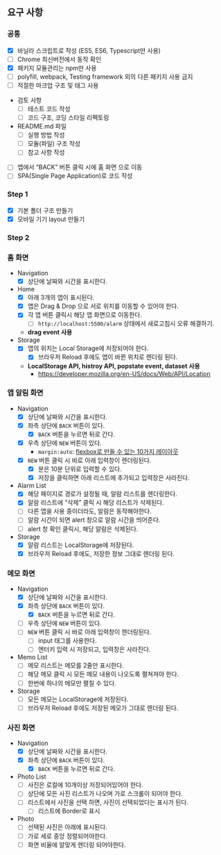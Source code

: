 ## 요구 사항

### 공통

- [x] 바닐라 스크립트로 작성 (ES5, ES6, Typescript만 사용)
- [ ] Chrome 최신버전에서 동작 확인
- [x] 패키지 모듈관리는 npm만 사용
- [ ] polyfill, webpack, Testing framework 외의 다른 패키지 사용 금지
- [ ] 적절한 마크업 구조 및 태그 사용
- 검토 사항
  - [ ] 테스트 코드 작성
  - [ ] 코드 구조, 코딩 스타일 리펙토링
- README.md 파일
  - [ ] 실행 방법 작성
  - [ ] 모듈(파일) 구조 작성
  - [ ] 참고 사항 작성
- [ ] 앱에서 “BACK” 버튼 클릭 시에 홈 화면 으로 이동
- [ ] SPA(Single Page Application)로 코드 작성

### Step 1

- [x] 기본 폴더 구조 만들기
- [x] 모바일 기기 layout 만들기

### Step 2

### 홈 화면

- Navigation
  - [x] 상단에 날짜와 시간을 표시한다.
- Home
  - [x] 아래 3개의 앱이 표시된다.
  - [x] 앱은 Drag & Drop 으로 서로 위치를 이동할 수 있어야 한다.
  - [x] 각 앱 버튼 클릭시 해당 앱 화면으로 이동한다.
    - [ ] `http://localhost:5500/alarm` 상태에서 새로고침시 오류 해결하기.
  - **drag event 사용**
- Storage
  - [x] 앱의 위치는 Local Storage에 저장되어야 한다.
    - [x] 브라우저 Reload 후에도 앱이 바뀐 위치로 렌더링 된다.
  - **LocalStorage API, histroy API, popstate event, dataset 사용**
    - https://developer.mozilla.org/en-US/docs/Web/API/Location

### 앱 알림 화면

- Navigation
  - [x] 상단에 날짜와 시간을 표시한다.
  - [x] 좌측 상단에 `BACK` 버튼이 있다.
    - [x] `BACK` 버튼을 누르면 뒤로 간다.
  - [x] 우측 상단에 `NEW` 버튼이 있다.
    - `margin:auto`: [flexbox로 만들 수 있는 10가지 레이아웃](https://d2.naver.com/helloworld/8540176)
  - [x] `NEW` 버튼 클릭 시 바로 아래 입력창이 렌더링된다.
    - [x] 분은 10분 단위로 입력할 수 있다.
    - [x] 저장을 클릭하면 아래 리스트에 추가되고 입력창은 사라진다.
- Alarm List
  - [x] 해당 페이지로 경로가 설정될 때, 알람 리스트를 렌더링한다.
  - [x] 알람 리스트에 “삭제” 클릭 시 해당 리스트가 삭제된다.
  - [ ] 다른 앱을 사용 중이더라도, 알람은 동작해야한다.
  - [ ] 알람 시간이 되면 alert 창으로 알람 시간을 띄어준다.
  - [ ] alert 창 확인 클릭시, 해당 알람은 삭제된다.
- Storage
  - [x] 알람 리스트는 LocalStorage에 저장된다.
  - [x] 브라우저 Reload 후에도, 저장한 정보 그대로 렌더링 된다.

### 메모 화면

- Navigation
  - [x] 상단에 날짜와 시간을 표시한다.
  - [x] 좌측 상단에 `BACK` 버튼이 있다.
    - [x] `BACK` 버튼을 누르면 뒤로 간다.
  - [ ] 우측 상단에 `NEW` 버튼이 있다.
  - [ ] `NEW` 버튼 클릭 시 바로 아래 입력창이 렌더링된다.
    - [ ] input 태그를 사용한다.
    - [ ] 엔터키 입력 시 저장되고, 입력창은 사라진다.
- Memo List
  - [ ] 메모 리스트는 메모를 2줄만 표시한다.
  - [ ] 해당 메모 클릭 시 모든 메모 내용이 나오도록 펼쳐져야 한다.
  - [ ] 한번에 하나의 메모만 펼칠 수 있다.
- Storage
  - [ ] 모든 메모는 LocalStorage에 저장된다.
  - [ ] 브라우저 Reload 후에도 저장된 메모가 그대로 렌더링 된다.

### 사진 화면

- Navigation
  - [x] 상단에 날짜와 시간을 표시한다.
  - [x] 좌측 상단에 `BACK` 버튼이 있다.
    - [x] `BACK` 버튼을 누르면 뒤로 간다.
- Photo List
  - [ ] 사진은 로컬에 10개이상 저장되어있어야 한다.
  - [ ] 상단에 모든 사진 리스트가 나오며 가로 스크롤이 되어야 한다.
  - [ ] 리스트에서 사진을 선택 하면, 사진이 선택되었다는 표시가 된다.
    - [ ] 리스트에 Border로 표시
- Photo
  - [ ] 선택된 사진은 아래에 표시된다.
  - [ ] 가로 세로 중앙 정렬되어야한다.
  - [ ] 화면 비율에 알맞게 렌더링 되어야한다.
